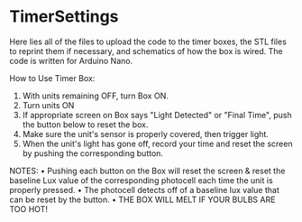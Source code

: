 # TimerSettings
Here lies all of the files to upload the code to the timer boxes, the STL files to reprint them if necessary, and schematics of how the box is wired. The code is written for Arduino Nano.

How to Use Timer Box:
1. With units remaining OFF, turn Box ON.
2. Turn units ON
3. If appropriate screen on Box says "Light Detected" or "Final Time", push the button below to reset the box.
4. Make sure the unit's sensor is properly covered, then trigger light. 
5. When the unit's light has gone off, record your time and reset the screen by pushing the corresponding button.

NOTES:  • Pushing each button on the Box will reset the screen & reset the baseline Lux value of the corresponding photocell each time the unit is properly pressed.
        • The photocell detects off of a baseline lux value that can be reset by the button.
        • THE BOX WILL MELT IF YOUR BULBS ARE TOO HOT!
        
